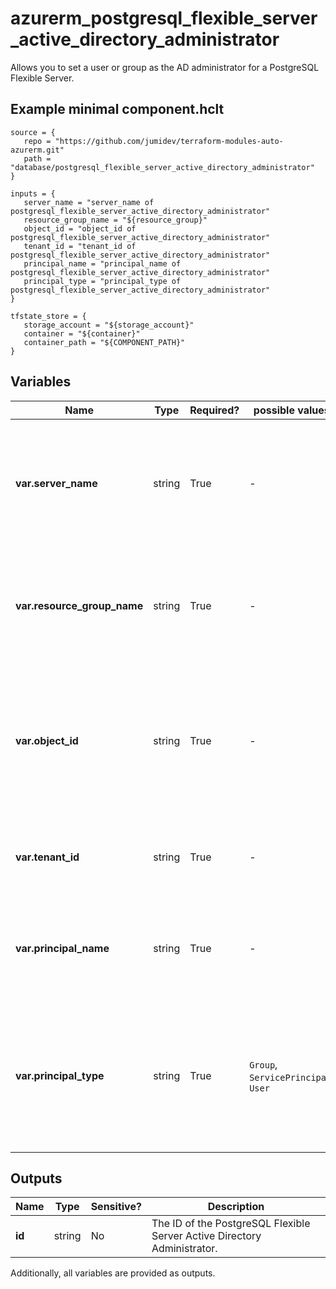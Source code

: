 # azurerm_postgresql_flexible_server_active_directory_administrator

Allows you to set a user or group as the AD administrator for a PostgreSQL Flexible Server.

## Example minimal component.hclt

```hcl
source = {
   repo = "https://github.com/jumidev/terraform-modules-auto-azurerm.git" 
   path = "database/postgresql_flexible_server_active_directory_administrator" 
}

inputs = {
   server_name = "server_name of postgresql_flexible_server_active_directory_administrator" 
   resource_group_name = "${resource_group}" 
   object_id = "object_id of postgresql_flexible_server_active_directory_administrator" 
   tenant_id = "tenant_id of postgresql_flexible_server_active_directory_administrator" 
   principal_name = "principal_name of postgresql_flexible_server_active_directory_administrator" 
   principal_type = "principal_type of postgresql_flexible_server_active_directory_administrator" 
}

tfstate_store = {
   storage_account = "${storage_account}" 
   container = "${container}" 
   container_path = "${COMPONENT_PATH}" 
}

```

## Variables

| Name | Type | Required? |  possible values |  Description |
| ---- | ---- | --------- |  ----------- | ----------- |
| **var.server_name** | string | True | -  |  The name of the PostgreSQL Flexible Server on which to set the administrator. Changing this forces a new resource to be created. | 
| **var.resource_group_name** | string | True | -  |  The name of the resource group for the PostgreSQL Server. Changing this forces a new resource to be created. | 
| **var.object_id** | string | True | -  |  The object ID of a user, service principal or security group in the Azure Active Directory tenant set as the Flexible Server Admin. Changing this forces a new resource to be created. | 
| **var.tenant_id** | string | True | -  |  The Azure Tenant ID. Changing this forces a new resource to be created. | 
| **var.principal_name** | string | True | -  |  The name of Azure Active Directory principal. Changing this forces a new resource to be created. | 
| **var.principal_type** | string | True | `Group`, `ServicePrincipal`, `User`  |  The type of Azure Active Directory principal. Possible values are `Group`, `ServicePrincipal` and `User`. Changing this forces a new resource to be created. | 



## Outputs

| Name | Type | Sensitive? | Description |
| ---- | ---- | --------- | --------- |
| **id** | string | No  | The ID of the PostgreSQL Flexible Server Active Directory Administrator. | 

Additionally, all variables are provided as outputs.
